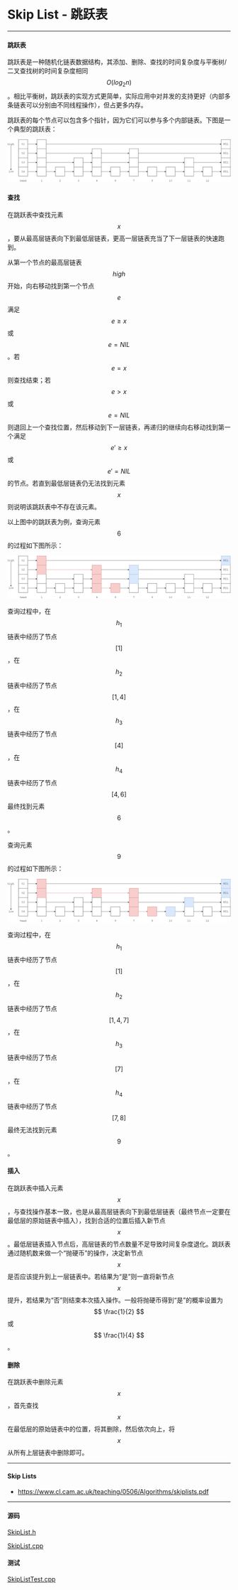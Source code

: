 <script type="text/javascript" src="https://cdnjs.cloudflare.com/ajax/libs/mathjax/2.7.1/MathJax.js?config=TeX-AMS-MML_HTMLorMML"></script>

# Skip List - 跳跃表

--------

#### 跳跃表

跳跃表是一种随机化链表数据结构，其添加、删除、查找的时间复杂度与平衡树/二叉查找树的时间复杂度相同$$ O(log_2 n) $$。相比平衡树，跳跃表的实现方式更简单，实际应用中对并发的支持更好（内部多条链表可以分别由不同线程操作），但占更多内存。

跳跃表的每个节点可以包含多个指针，因为它们可以参与多个内部链表。下图是一个典型的跳跃表：

![SkipList1.png](../res/SkipList1.png)

#### 查找

在跳跃表中查找元素$$ x $$，要从最高层链表向下到最低层链表，更高一层链表充当了下一层链表的快速跑到。

从第一个节点的最高层链表$$ high $$开始，向右移动找到第一个节点$$ e $$满足$$ e \geq x $$或$$ e = NIL $$。若$$ e = x $$则查找结束；若$$ e \gt x $$或$$ e = NIL $$则退回上一个查找位置，然后移动到下一层链表，再递归的继续向右移动找到第一个满足$$ e' \geq x $$或$$ e' = NIL $$的节点。若直到最低层链表仍无法找到元素$$ x $$则说明该跳跃表中不存在该元素。

以上图中的跳跃表为例，查询元素$$ 6 $$的过程如下图所示：

![SkipList2.png](../res/SkipList2.png)

查询过程中，在$$ h_{1} $$链表中经历了节点$$ [1] $$，在$$ h_{2} $$链表中经历了节点$$ [1, 4] $$，在$$ h_{3} $$链表中经历了节点$$ [4] $$，在$$ h_{4} $$链表中经历了节点$$ [4, 6] $$最终找到元素$$ 6 $$。

查询元素$$ 9 $$的过程如下图所示：

![SkipList3.png](../res/SkipList3.png)

查询过程中，在$$ h_{1} $$链表中经历了节点$$ [1] $$，在$$ h_{2} $$链表中经历了节点$$ [1, 4, 7] $$，在$$ h_{3} $$链表中经历了节点$$ [7] $$，在$$ h_{4} $$链表中经历了节点$$ [7, 8] $$最终无法找到元素$$ 9 $$。

#### 插入

在跳跃表中插入元素$$ x $$，与查找操作基本一致，也是从最高层链表向下到最低层链表（最终节点一定要在最低层的原始链表中插入），找到合适的位置后插入新节点$$ x $$。最低层链表插入节点后，高层链表的节点数量不足导致时间复杂度退化。跳跃表通过随机数来做一个“抛硬币”的操作，决定新节点$$ x $$是否应该提升到上一层链表中。若结果为“是”则一直将新节点$$ x $$提升，若结果为“否”则结束本次插入操作。一般将抛硬币得到“是”的概率设置为$$ \frac{1}{2} $$或$$ \frac{1}{4} $$。

#### 删除

在跳跃表中删除元素$$ x $$，首先查找$$ x $$在最低层的原始链表中的位置，将其删除，然后依次向上，将$$ x $$从所有上层链表中删除即可。

--------

#### Skip Lists

* https://www.cl.cam.ac.uk/teaching/0506/Algorithms/skiplists.pdf

--------

#### 源码

[SkipList.h](https://github.com/linrongbin16/Way-to-Algorithm/blob/master/src/DataStructure/SkipList.h)

[SkipList.cpp](https://github.com/linrongbin16/Way-to-Algorithm/blob/master/src/DataStructure/SkipList.cpp)

#### 测试

[SkipListTest.cpp](https://github.com/linrongbin16/Way-to-Algorithm/blob/master/src/DataStructure/SkipListTest.cpp)

